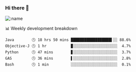 ### Hi there 👋

<!--
**lv2020/lv2020** is a ✨ _special_ ✨ repository because its `README.md` (this file) appears on your GitHub profile.

Here are some ideas to get you started:

- 🔭 I’m currently working on ...
- 🌱 I’m currently learning ...
- 👯 I’m looking to collaborate on ...
- 🤔 I’m looking for help with ...
- 💬 Ask me about ...
- 📫 How to reach me: ...
- 😄 Pronouns: ...
- ⚡ Fun fact: ...
-->
![:name](https://count.getloli.com/get/@:lv2020)
 <!-- waka-box start -->
📊 Weekly development breakdown
```text
Java        🕓 18 hrs 50 mins ██████████████████▌░░ 88.6%
Objective-J 🕓 1 hr           ▉░░░░░░░░░░░░░░░░░░░░  4.7%
Python      🕓 47 mins        ▊░░░░░░░░░░░░░░░░░░░░  3.7%
GAS         🕓 36 mins        ▌░░░░░░░░░░░░░░░░░░░░  2.8%
Bash        🕓 1 min          ░░░░░░░░░░░░░░░░░░░░░  0.1%
```
<!-- Powered by https://github.com/YouEclipse/waka-box-go . -->
<!-- waka-box end -->
